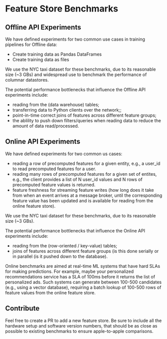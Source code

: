 # Feature Store Benchmarks



## Offline API Experiments

We have defined experiments for two common use cases in training pipelines for Offline data:

 * Create training data as Pandas DataFrames
 * Create training data as files

We use the NYC taxi dataset for these benchmarks, due to its reasonable size (~3 GBs) and widespread use to 
benchmark the performance of columnar datastores.

The potential performance bottlenecks that influence the Offline API experiments include:

 * reading from the (data warehouse) tables;
 * transferring data to Python clients over the network;; 
 * point-in-time correct joins of features across different feature groups;
 * the ablility to push down filters/queries when reading data to reduce the amount of data read/processed.

## Online API Experiments

We have defined experiments for two common us cases:
 * reading a row of precomputed features for a given entity, e.g., a user_id to read precomputed features for a user.
 * reading many rows of precomputed features for a given set of entites, e.g., the client provides a list of N user_id values and 
   N rows of precomputed feature values is returned.
 * feature freshness for streaming feature writes (how long does it take from when an event arrives at a message broker, until the corresponding feature value has been updated and is available for reading from the online feature store).

We use the NYC taxi dataset for these benchmarks, due to its reasonable size (~3 GBs).

The potential performance bottlenecks that influence the Online API experiments include:

 * reading from the (row-oriented / key-value) tables;
 * joins of features across different feature groups (is this done serially or in parallel (is it pushed down to the database).

Online benchmarks are aimed at real-time ML systems that have hard SLAs for making predictions. For example, maybe your personalized
recommendations service has a SLA of 100ms before it returns the list of personalized ads. Such systems can generate between 100-500 candidates (e.g., using a vector database), requiring a batch lookup of 100-500 rows of feature values from the online feature store.


## Contribute

Feel free to create a PR to add a new feature store. Be sure to include all the hardware setup and software version numbers, that should be as close as possible to existing benchmarks to ensure apple-to-apple comparisons.
